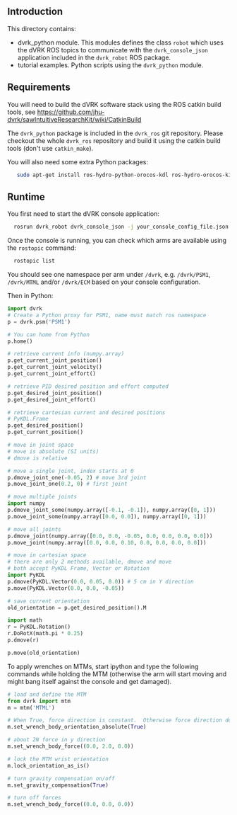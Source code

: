 ## Introduction

This directory contains:
* dvrk_python module.  This modules defines the class `robot` which uses the dVRK ROS topics to communicate with the `dvrk_console_json` application included in the `dvrk_robot` ROS package.
* tutorial examples.  Python scripts using the `dvrk_python` module.

## Requirements

You will need to build the dVRK software stack using the ROS catkin build tools, see https://github.com/jhu-dvrk/sawIntuitiveResearchKit/wiki/CatkinBuild

The `dvrk_python` package is included in the `dvrk_ros` git repository.  Please checkout the whole `dvrk_ros` repository and build it using the catkin build tools (don't use `catkin_make`).

You will also need some extra Python packages:
```sh
   sudo apt-get install ros-hydro-python-orocos-kdl ros-hydro-orocos-kinematics-dynamics ros-hydro-tf
```

## Runtime

You first need to start the dVRK console application:
```sh
  rosrun dvrk_robot dvrk_console_json -j your_console_config_file.json
```

Once the console is running, you can check which arms are available using the `rostopic` command:
```sh
  rostopic list
```

You should see one namespace per arm under `/dvrk`, e.g. `/dvrk/PSM1`, `/dvrk/MTML` and/or `/dvrk/ECM` based on your console configuration.

Then in Python:
```python
import dvrk
# Create a Python proxy for PSM1, name must match ros namespace
p = dvrk.psm('PSM1')

# You can home from Python
p.home()

# retrieve current info (numpy.array)
p.get_current_joint_position()
p.get_current_joint_velocity()
p.get_current_joint_effort()

# retrieve PID desired position and effort computed
p.get_desired_joint_position()
p.get_desired_joint_effort()

# retrieve cartesian current and desired positions
# PyKDL.Frame
p.get_desired_position()
p.get_current_position()

# move in joint space
# move is absolute (SI units)
# dmove is relative

# move a single joint, index starts at 0
p.dmove_joint_one(-0.05, 2) # move 3rd joint
p.move_joint_one(0.2, 0) # first joint

# move multiple joints
import numpy
p.dmove_joint_some(numpy.array([-0.1, -0.1]), numpy.array([0, 1]))
p.move_joint_some(numpy.array([0.0, 0.0]), numpy.array([0, 1]))

# move all joints
p.dmove_joint(numpy.array([0.0, 0.0, -0.05, 0.0, 0.0, 0.0, 0.0]))
p.move_joint(numpy.array([0.0, 0.0, 0.10, 0.0, 0.0, 0.0, 0.0]))

# move in cartesian space
# there are only 2 methods available, dmove and move
# both accept PyKDL Frame, Vector or Rotation
import PyKDL
p.dmove(PyKDL.Vector(0.0, 0.05, 0.0)) # 5 cm in Y direction 
p.move(PyKDL.Vector(0.0, 0.0, -0.05))

# save current orientation
old_orientation = p.get_desired_position().M

import math
r = PyKDL.Rotation()
r.DoRotX(math.pi * 0.25)
p.dmove(r)

p.move(old_orientation)
```

To apply wrenches on MTMs, start ipython and type the following commands while holding the MTM (otherwise the arm will start moving and might bang itself against the console and get damaged).

```python
# load and define the MTM
from dvrk import mtm
m = mtm('MTML')

# When True, force direction is constant.  Otherwise force direction defined in gripper coordinate system
m.set_wrench_body_orientation_absolute(True)

# about 2N force in y direction
m.set_wrench_body_force((0.0, 2.0, 0.0))

# lock the MTM wrist orientation
m.lock_orientation_as_is()

# turn gravity compensation on/off
m.set_gravity_compensation(True)

# turn off forces
m.set_wrench_body_force((0.0, 0.0, 0.0))
```

